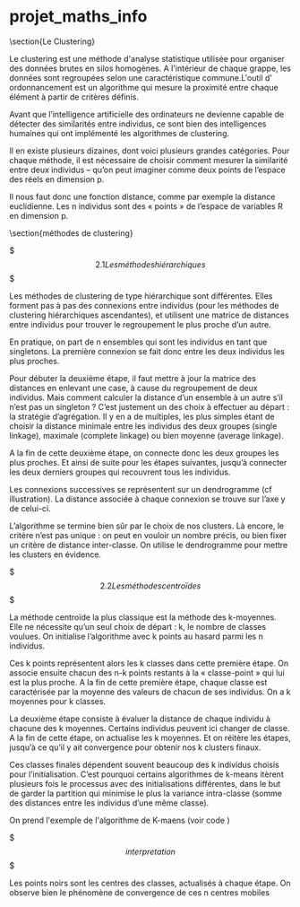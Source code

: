 # projet_maths_info


\section{Le Clustering}


Le clustering est une méthode d'analyse statistique utilisée pour organiser des données brutes en silos homogènes.  A l'intérieur de chaque grappe, les données sont regroupées selon une caractéristique commune.L'outil d' ordonnancement est un algorithme qui mesure la proximité entre chaque élément à partir de critères définis.

Avant que l’intelligence artificielle des ordinateurs ne devienne capable de détecter des similarités entre individus, ce sont bien des intelligences humaines qui ont implémenté les algorithmes de clustering.

Il en existe plusieurs dizaines, dont voici plusieurs grandes catégories.
Pour chaque méthode, il est nécessaire de choisir comment mesurer la similarité entre deux individus – qu’on peut imaginer comme deux points de l’espace des réels en dimension p.

Il nous faut donc une fonction distance, comme par exemple la distance euclidienne. Les n individus sont des « points » de l’espace de variables R en dimension p.


\section{méthodes de clustering}

$$$2.1 Les méthodes hiérarchiques$$$

Les méthodes de clustering de type hiérarchique sont différentes. Elles forment pas à pas des connexions entre individus (pour les méthodes de clustering hiérarchiques ascendantes), et utilisent une matrice de distances entre individus pour trouver le regroupement le plus proche d’un autre.

En pratique, on part de n ensembles qui sont les individus en tant que singletons. La première connexion se fait donc entre les deux individus les plus proches.

Pour débuter la deuxième étape, il faut mettre à jour la matrice des distances en enlevant une case, à cause du regroupement de deux individus. Mais comment calculer la distance d’un ensemble à un autre s’il n’est pas un singleton ? C’est justement un des choix à effectuer au départ : la stratégie d’agrégation. Il y en a de multiples, les plus simples étant de choisir la distance minimale entre les individus des deux groupes (single linkage), maximale (complete linkage) ou bien moyenne (average linkage).

A la fin de cette deuxième étape, on connecte donc les deux groupes les plus proches. Et ainsi de suite pour les étapes suivantes, jusqu’à connecter les deux derniers groupes qui recouvrent tous les individus.

Les connexions successives se représentent sur un dendrogramme (cf illustration). La distance associée à chaque connexion se trouve sur l’axe y de celui-ci.

L’algorithme se termine bien sûr par le choix de nos clusters. Là encore, le critère n’est pas unique : on peut en vouloir un nombre précis, ou bien fixer un critère de distance inter-classe. On utilise le dendrogramme pour mettre les clusters en évidence.



$$$ 2.2 Les méthodes centroïdes$$$

La méthode centroïde la plus classique est la méthode des k-moyennes. Elle ne nécessite qu’un seul choix de départ : k, le nombre de classes voulues.
On initialise l’algorithme avec k points au hasard parmi les n individus.

Ces k points représentent alors les k classes dans cette première étape. On associe ensuite chacun des n-k points restants à la « classe-point » qui lui est la plus proche. A la fin de cette première étape, chaque classe est caractérisée par la moyenne des valeurs de chacun de ses individus. On a k moyennes pour k classes.

La deuxième étape consiste à évaluer la distance de chaque individu à chacune des k moyennes. Certains individus peuvent ici changer de classe. A la fin de cette étape, on actualise les k moyennes. Et on réitère les étapes, jusqu’à ce qu’il y ait convergence pour obtenir nos k clusters finaux.

Ces classes finales dépendent souvent beaucoup des k individus choisis pour l’initialisation. C’est pourquoi certains algorithmes de k-means itèrent plusieurs fois le processus avec des initialisations différentes, dans le but de garder la partition qui minimise le plus la variance intra-classe (somme des distances entre les individus d’une même classe).

On prend l'exemple de l'algorithme de K-maens (voir code )

$$$interpretation$$$ 

Les points noirs sont les centres des classes, actualisés à chaque étape. On observe bien le phénomène de convergence de ces n centres mobiles
